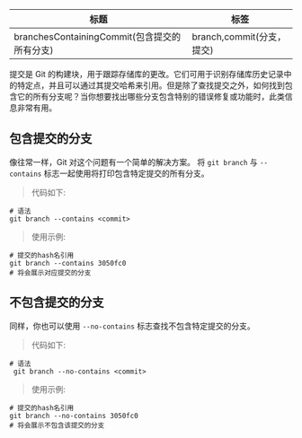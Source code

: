 | 标题                                         | 标签                      |
| -------------------------------------------- | ------------------------- |
| branchesContainingCommit(包含提交的所有分支) | branch,commit(分支，提交) |

提交是 Git 的构建块，用于跟踪存储库的更改。它们可用于识别存储库历史记录中的特定点，并且可以通过其提交哈希来引用。但是除了查找提交之外，如何找到包含它的所有分支呢？当你想要找出哪些分支包含特别的错误修复或功能时，此类信息非常有用。

## 包含提交的分支

像往常一样，Git 对这个问题有一个简单的解决方案。 将 `git branch` 与 `--contains` 标志一起使用将打印包含特定提交的所有分支。

> 代码如下:

```shell
# 语法
git branch --contains <commit>
```

> 使用示例:

```shell
# 提交的hash名引用
git branch --contains 3050fc0
# 将会展示对应提交的分支
```

## 不包含提交的分支

同样，你也可以使用 `--no-contains` 标志查找不包含特定提交的分支。

> 代码如下:

```shell
# 语法
 git branch --no-contains <commit>
```

> 使用示例:

```shell
# 提交的hash名引用
git branch --no-contains 3050fc0
# 将会展示不包含该提交的分支
```
